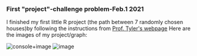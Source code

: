 ### First "project"-challenge problem-Feb.1 2021

I finished my first little R project (the path between 7 randomly chosen houses)by following the instructions from [Prof. Tyler's webpage](https://tyler-frazier.github.io/dsbook/rstart.html)
Here are the images of my project/graph:


![console+image](https://xingyu-wang02.github.io/DATA-100/pictures/R1.png)
![image](https://xingyu-wang02.github.io/DATA-100/pictures/plot_zoom.png)


